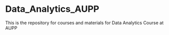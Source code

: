 # Data_Analytics_AUPP
This is the repository for courses and materials for Data Analytics Course at AUPP
